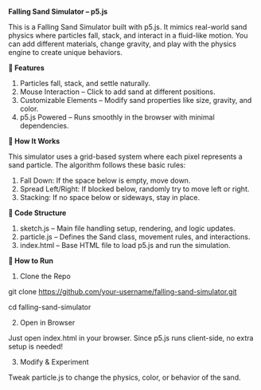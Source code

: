 **Falling Sand Simulator – p5.js**

This is a Falling Sand Simulator built with p5.js. It mimics real-world sand physics where particles fall, stack, and interact in a fluid-like motion. You can add different materials, change gravity, and play with the physics engine to create unique behaviors.

**🌟 Features**

1. Particles fall, stack, and settle naturally.
2. Mouse Interaction – Click to add sand at different positions.
3. Customizable Elements – Modify sand properties like size, gravity, and color.
4. p5.js Powered – Runs smoothly in the browser with minimal dependencies.


**🔹 How It Works**

This simulator uses a grid-based system where each pixel represents a sand particle. The algorithm follows these basic rules:

1. Fall Down: If the space below is empty, move down.
2. Spread Left/Right: If blocked below, randomly try to move left or right.
3. Stacking: If no space below or sideways, stay in place.

**🔹 Code Structure**

1. sketch.js – Main file handling setup, rendering, and logic updates.
2. particle.js – Defines the Sand class, movement rules, and interactions.
3. index.html – Base HTML file to load p5.js and run the simulation.


**🚀 How to Run**

1. Clone the Repo

git clone https://github.com/your-username/falling-sand-simulator.git

cd falling-sand-simulator

2. Open in Browser

Just open index.html in your browser. Since p5.js runs client-side, no extra setup is needed!

3. Modify & Experiment

Tweak particle.js to change the physics, color, or behavior of the sand.
